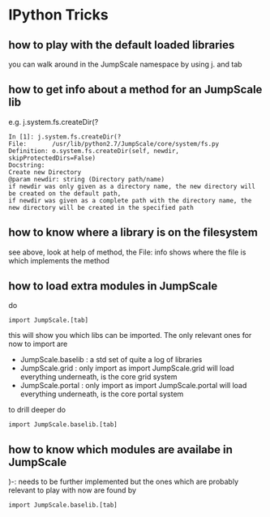 IPython Tricks
==============

how to play with the default loaded libraries
---------------------------------------------

you can walk around in the JumpScale namespace by using j. and tab

how to get info about a method for an JumpScale lib
---------------------------------------------------

e.g. j.system.fs.createDir(?

~~~~ {.sourceCode .python}
In [1]: j.system.fs.createDir(?
File:       /usr/lib/python2.7/JumpScale/core/system/fs.py
Definition: o.system.fs.createDir(self, newdir, skipProtectedDirs=False)
Docstring:
Create new Directory
@param newdir: string (Directory path/name)
if newdir was only given as a directory name, the new directory will be created on the default path,
if newdir was given as a complete path with the directory name, the new directory will be created in the specified path
~~~~

how to know where a library is on the filesystem
------------------------------------------------

see above, look at help of method, the File: info shows where the file
is which implements the method

how to load extra modules in JumpScale
--------------------------------------

do

~~~~ {.sourceCode .python}
import JumpScale.[tab]
~~~~

this will show you which libs can be imported. The only relevant ones
for now to import are

-   JumpScale.baselib : a std set of quite a log of libraries
-   JumpScale.grid : only import as import JumpScale.grid will load
    everything underneath, is the core grid system
-   JumpScale.portal : only import as import JumpScale.portal will load
    everything underneath, is the core portal system

to drill deeper do

~~~~ {.sourceCode .python}
import JumpScale.baselib.[tab]
~~~~

how to know which modules are availabe in JumpScale
---------------------------------------------------

)-: needs to be further implemented but the ones which are probably
relevant to play with now are found by

~~~~ {.sourceCode .python}
import JumpScale.baselib.[tab]
~~~~
